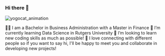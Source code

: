 ### Hi there 👋  


![yogocat_animation](https://user-images.githubusercontent.com/118692087/219830212-33eeb4c5-a159-4a76-a0eb-afe27cc1f399.gif)


:woman_student: I am a Bachelor in Business Administration with a Master in Finance
🌱 I’m currently learning Data Science in Rutgers University
🤔 I’m looking to learn new coding skills as much as possible!
:envelope_with_arrow: I love connecting with different people so if you want to say hi, I'll be happy to meet you and collaborate in developing new projects!
